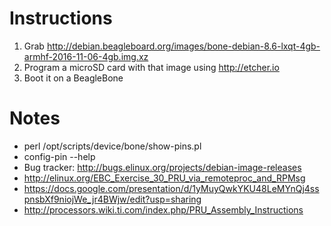 # Instructions
1. Grab http://debian.beagleboard.org/images/bone-debian-8.6-lxqt-4gb-armhf-2016-11-06-4gb.img.xz
2. Program a microSD card with that image using http://etcher.io
3. Boot it on a BeagleBone

# Notes

* perl /opt/scripts/device/bone/show-pins.pl
* config-pin --help
* Bug tracker: http://bugs.elinux.org/projects/debian-image-releases
* http://elinux.org/EBC_Exercise_30_PRU_via_remoteproc_and_RPMsg
* https://docs.google.com/presentation/d/1yMuyQwkYKU48LeMYnQj4sspnsbXf9niojWe_jr4BWjw/edit?usp=sharing
* http://processors.wiki.ti.com/index.php/PRU_Assembly_Instructions